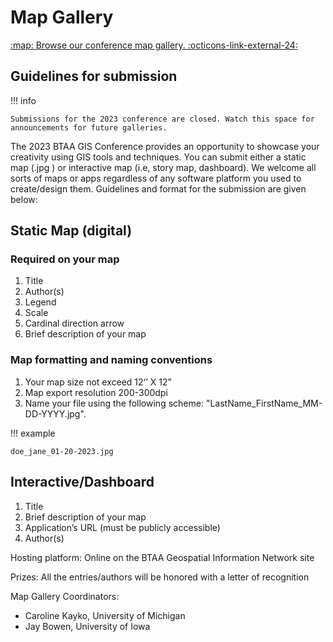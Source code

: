 # Map Gallery

[:map: Browse our conference map gallery. :octicons-link-external-24:](https://geobtaa.github.io/Map-Gallery-Update/)

## Guidelines for submission 

!!! info

	Submissions for the 2023 conference are closed. Watch this space for announcements for future galleries.
	
The 2023 BTAA GIS Conference provides an opportunity to showcase your creativity using GIS tools and techniques. You can submit either a static map (.jpg ) or interactive map (i.e, story map, dashboard). We welcome all sorts of maps or apps regardless of any software platform you used to create/design them. Guidelines and format for the submission are given below:

## Static Map (digital)

### Required on your map

1. Title
1. Author(s)
1. Legend
1. Scale 
1. Cardinal direction arrow
1. Brief description of your map 

### Map formatting and naming conventions

1. Your map size not exceed 12‘’ X 12”
1. Map export resolution 200-300dpi
1. Name your file using the following scheme: "LastName_FirstName_MM-DD-YYYY.jpg". 

!!! example

	doe_jane_01-20-2023.jpg

## Interactive/Dashboard

1. Title
1. Brief description of your map
1. Application’s URL (must be publicly accessible)
1. Author(s)

Hosting platform: Online on the BTAA Geospatial Information Network site

Prizes: All the entries/authors will be honored with a letter of recognition

Map Gallery Coordinators:
* Caroline Kayko, University of Michigan
* Jay Bowen, University of Iowa